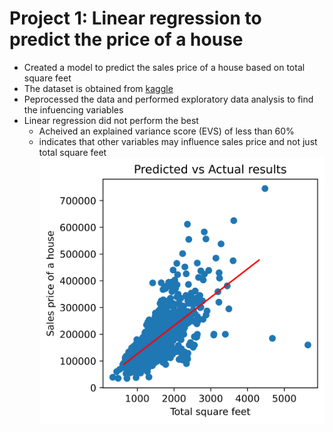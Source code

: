 # Project 1: Linear regression to predict the price of a house

* Created a model to predict the sales price of a house based on total square feet
* The dataset is obtained from [kaggle](https://www.kaggle.com/c/house-prices-advanced-regression-techniques)
* Peprocessed the data and performed exploratory data analysis to find the infuencing variables
* Linear regression did not perform the best
   - Acheived an explained variance score (EVS) of less than 60%
   - indicates that other variables may influence sales price and not just total square feet
      ![](/images/LinearReg.png)
   
